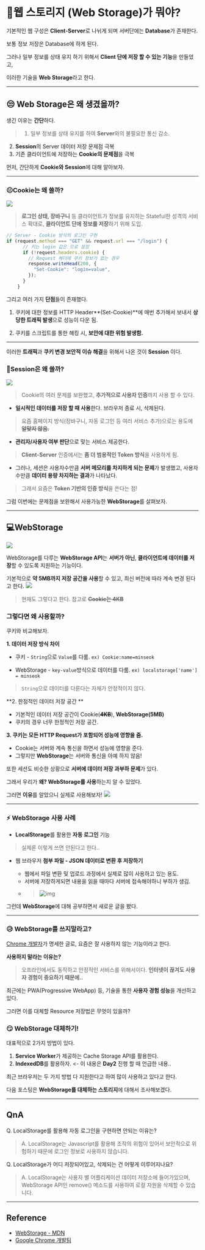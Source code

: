 
# 🤔웹 스토리지 (Web Storage)가 뭐야?

기본적인 웹 구성은 **Client-Server**로 나뉘게 되며 서버단에는 **Database**가 존재한다.

보통 정보 저장은 Database에 하게 된다.

그러나 일부 정보를 상태 유지 하기 위해서 **Client 단에 저장 할 수 있는 기능**을 만들었고,

이러한 기술을 **Web Storage**라고 한다.

---

## 😒 Web Storage은 왜 생겼을까?

생긴 이유는 **간단**하다.

> 1. 일부 정보를 상태 유지를 하여 **Server**와의 불필요한 통신 감소.
2. **Session**의 Server 데이터 저장 문제점 극복
3. 기존 클라이언트에 저장하는 **Cookie의 문제점**을 극복

먼저, 간단하게 **Cookie와 Session**에 대해 알아보자.


---


### 😐Cookie는 왜 쓸까?
![](https://images.velog.io/images/minsgy/post/4dff44ca-1eea-4811-953f-a631ca7ce654/image.png)
> **로그인 상태, 장바구니** 등 클라이언트가 
정보를 유지하는 Stateful한 성격의 서비스 확대로, **클라이언트 단에 정보를 저장**하기 위해 도입.

```js
// Server - Cookie 방식의 로그인 구현 
if (request.method === "GET" && request.url === "/login") {
      // 키는 login 값은 으로 설정
      if (!request.headers.cookie) {
        // Request 헤더에 쿠키 정보가 없는 경우
        response.writeHead(200, {
          "Set-Cookie": "login=value",
        });
      }
    } 
```

그리고 여러 가지 **단점**들이 존재했다.

1. 쿠키에 대한 정보를 HTTP Header**(Set-Cookie)**에 매번 추가해서 보내서 **상당한 트래픽 발생**으로 성능이 다운 됨.

2. 쿠키를 스크립트를 통한 해킹 시, **보안에 대한 위험 발생함.**

---

이러한 **트래픽**과 **쿠키 변경 보안적 이슈 해결**을 위해서 나온 것이 **Session** 이다.

### 🤪Session은 왜 쓸까?
![](https://images.velog.io/images/minsgy/post/5924fc6c-9728-445d-94c4-eff62b825073/image.png)

> Cookie의 여러 문제를 보완했고, 
**추가적으로 사용자 인증**까지 사용 할 수 있다.

- **일시적인 데이터를 저장 할 때 사용**한다. 브라우저 종료 시, 삭제된다. 
>요즘 홈페이지 방식(장바구니, 자동 로그인 등 여러 서비스 추가)으로는 용도에 ~~**알맞지 않음.**~~

- **관리자/사용자 여부 판단**으로 맞는 서비스 제공한다.
> **Client-Server** 인증에서는 **좀 더 범용적인 Token 방식**을 사용하게 됨.

- 그러나, 세션은 사용자수만큼 **서버 메모리를 차지하게 되는 문제**가 발생했고, 
사용자 수만큼 **데이터 용량 차지하는 결과**가 나타났다.
> 그래서 요즘은 **Token 기반의 인증 방식**을 쓴다는 점!

그럼 이번에는 문제점을 보완해서 사용가능한 **WebStorage**를 살펴보자.

---


## 💻WebStorage

![](https://images.velog.io/images/minsgy/post/62ebebf5-0912-49cf-b419-1040f9620238/image.png)

WebStorage를 다루는 **WebStorage API**는 **서버가 아닌**,
**클라이언트에 데이터를 저장**할 수 있도록 지원하는 기능이다.

기본적으로 **약 5MB까지 저장 공간을 사용**할 수 있고, 최신 버전에 따라 계속 변경 된다고 한다.
![](https://images.velog.io/images/minsgy/post/fddfb833-5d23-4b28-a141-973b33d506e8/image.png)
> 현재도 그렇다고 한다. 참고로 ~~**Cookie는 4KB**~~

### 그렇다면 왜 사용할까?

쿠키와 비교해보자.

**1. 데이터 저장 방식 차이**

- 쿠키 - `String`으로 `Value`를 다룸. 
 `ex) Cookie:name=minseok` 

- WebStorage - `key-value`방식으로 데이터를 다룸. 
`ex) localstorage['name'] = minseok`
> `String`으로 데이터를 다룬다는 자체가 안정적이지 않다.

**2. 한정적인 데이터 저장 공간
**
- 기본적인 데이터 저장 공간이 Cookie(~~**4KB**~~), **WebStorage(5MB)**
- 쿠키의 경우 너무 한정적인 저장 공간.

**3. 쿠키는 모든 HTTP Request가 포함되어 성능에 영향을 줌.**
- Cookie는 서버와 계속 통신을 하면서 성능에 영향을 준다.
- 그렇지만 **WebStorage**는 서버와 통신을 아예 하지 않음!

또한 세션도 비슷한 상황으로 **서버에 데이터 저장 과부하 문제**가 있다.


그래서 우리가 **왜? WebStorage를 사용**하는지 알 수 있었다.

그러면 **이유**를 알았으니 실제로 사용해보자!
![](https://images.velog.io/images/minsgy/post/dbcbf588-3ea0-445c-9945-6e32d41c2988/image.png)

---

### ⚡ WebStorage 사용 사례

- **LocalStorage**를 활용한 **자동 로그인** 기능
> 실제론 이렇게 쓰면 안된다고 한다..


- 웹 브라우저 **첨부 파일 - JSON 데이터로 변환 후 저장하기**
  
  - 웹에서 파일 변환 및 업로드 과정에서 실제로 많이 사용하고 있는 용도.
  - 서버에 저장하게되면 내용을 읽을 때마다 서버에 접속해야하니 부하가 생김.
  - >![img](https://blog.kakaocdn.net/dn/R3tql/btqvkxVP7VI/bKfwMLneB5EhHUkllrGcOK/img.png)
  
그런데 **WebStorage**에 대해 공부하면서 새로운 글을 봤다.

---

### 😥 WebStorage를 쓰지말라고?


[Chrome 개발자](https://web.dev/storage-for-the-web/)가 명세한 글로, 요즘은 잘 사용하지 않는 기능이라고 한다.

**사용하지 말라는 이유는?**
> 오프라인에서도 동작하고 안정적인 서비스를 위해서이다. 
**인터넷이 끊겨도 사용자 경험이 중요하기 때문에..**

최근에는 PWA(Progressive WebApp) 등, 
기술을 통한 **사용자 경험 성능**을 개선하고 있다.

그러면 이를 대체할 Resource 저장법은 무엇이 있을까?

### 😏 WebStorage 대체하기!

대표적으로 2가지 방법이 있다.

1. **Service Worker**가 제공하는 Cache Storage API를 활용한다.
2. **IndexedDB**를 활용하자. <- 이 내용은 **Day2** 진행 할 때 언급한 내용..

최근 브라우저는 두 가지 방법 다 지원한다고 하여 많이 사용하고 있다고 한다.

다음 포스팅은 **WebStorage를 대체하는 스토리지**에 대해서 조사해보겠다.

---

## QnA
Q. LocalStorage를 활용해 자동 로그인을 구현하면 안되는 이유는?
> A. LocalStorage는 Javascript를 활용해 조작의 위험이 있어서 보안적으로 위험하기 때문에 로그인 정보로 사용하지 않습니다.  

Q. LocalStorage가 어디 저장되어있고, 삭제되는 건 어떻게 이루어지나요?
> A. LocalStorage는 사용자 별 어플리케이션 데이터 저장소에 들어가있으며, WebStorage API인 remove() 메소드를 사용하여 로컬 자원을 삭제할 수 있습니다.

---


## Reference 

- [WebStorage - MDN](https://developer.mozilla.org/ko/docs/Web/API/Web_Storage_API) 
- [Google Chrome 개발팀](https://web.dev/storage-for-the-web)
